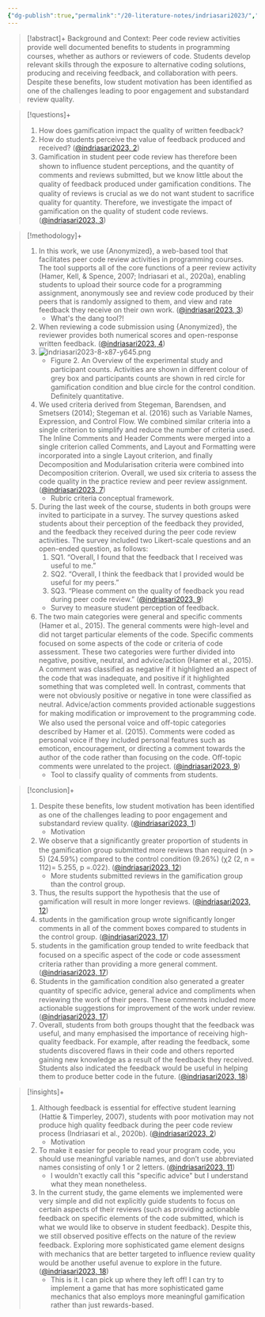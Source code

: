 ```yaml
---
{"dg-publish":true,"permalink":"/20-literature-notes/indriasari2023/","title":"Gamification improves the quality of student peer code review","tags":["gamification","computer-science","peer-feedback","motivation"],"created":"2024-08-30","updated":"2024-09-13"}
---
```



> [!abstract]+
> Background and Context: Peer code review activities provide well documented beneﬁts to students in programming courses, whether as authors or reviewers of code. Students develop relevant skills through the exposure to alternative coding solutions, producing and receiving feedback, and collaboration with peers. Despite these beneﬁts, low student motivation has been identiﬁed as one of the challenges leading to poor engagement and substandard review quality.

> [!questions]+
>
> 1. How does gamiﬁcation impact the quality of written feedback?
> 2. How do students perceive the value of feedback produced and received? ([@indriasari2023, 2](zotero://open-pdf/library/items/ECULZ55X?page=3&annotation=VQA7HJ6P))
> 3. Gamiﬁcation in student peer code review has therefore been shown to inﬂuence student perceptions, and the quantity of comments and reviews submitted, but we know little about the quality of feedback produced under gamiﬁcation conditions. The quality of reviews is crucial as we do not want student to sacriﬁce quality for quantity. Therefore, we investigate the impact of gamiﬁcation on the quality of student code reviews. ([@indriasari2023, 3](zotero://open-pdf/library/items/ECULZ55X?page=4&annotation=GNYPA8EZ))

> [!methodology]+
>
> 1. In this work, we use {Anonymized}, a web-based tool that facilitates peer code review activities in programming courses. The tool supports all of the core functions of a peer review activity (Hamer, Kell, &amp; Spence, 2007; Indriasari et al., 2020a), enabling students to upload their source code for a programming assignment, anonymously see and review code produced by their peers that is randomly assigned to them, and view and rate feedback they receive on their own work. ([@indriasari2023, 3](zotero://open-pdf/library/items/ECULZ55X?page=4&annotation=E3ZL6U66))
>     - What's the dang tool?!
> 2. When reviewing a code submission using {Anonymized}, the reviewer provides both numerical scores and open-response written feedback. ([@indriasari2023, 4](zotero://open-pdf/library/items/ECULZ55X?page=5&annotation=EICI5P3W))
> 3. ![indriasari2023-8-x87-y645.png](/img/user/00%20%E2%9A%99%EF%B8%8F%20System/Assets/indriasari2023-8-x87-y645.png)
>     - Figure 2. An Overview of the experimental study and participant counts. Activities are shown in diﬀerent colour of grey box and participants counts are shown in red circle for gamiﬁcation condition and blue circle for the control condition.
> Definitely quantitative.
> 4. We used criteria derived from Stegeman, Barendsen, and Smetsers (2014); Stegeman et al. (2016) such as Variable Names, Expression, and Control Flow. We combined similar criteria into a single criterion to simplify and reduce the number of criteria used. The Inline Comments and Header Comments were merged into a single criterion called Comments, and Layout and Formatting were incorporated into a single Layout criterion, and ﬁnally Decomposition and Modularisation criteria were combined into Decomposition criterion. Overall, we used six criteria to assess the code quality in the practice review and peer review assignment. ([@indriasari2023, 7](zotero://open-pdf/library/items/ECULZ55X?page=8&annotation=2RCKV8RD))
>     - Rubric criteria conceptual framework.
> 5. During the last week of the course, students in both groups were invited to participate in a survey. The survey questions asked students about their perception of the feedback they provided, and the feedback they received during the peer code review activities. The survey included two Likert-scale questions and an open-ended question, as follows:
>     1. SQ1. “Overall, I found that the feedback that I received was useful to me.”
>     2. SQ2. “Overall, I think the feedback that I provided would be useful for my peers.”
>     3. SQ3. “Please comment on the quality of feedback you read during peer code review.” ([@indriasari2023, 9](zotero://open-pdf/library/items/ECULZ55X?page=10&annotation=NXVU4XDP))
>     - Survey to measure student perception of feedback.
> 6. The two main categories were general and speciﬁc comments (Hamer et al., 2015). The general comments were high-level and did not target particular elements of the code. Speciﬁc comments focused on some aspects of the code or criteria of code assessment. These two categories were further divided into negative, positive, neutral, and advice/action (Hamer et al., 2015). A comment was classiﬁed as negative if it highlighted an aspect of the code that was inadequate, and positive if it highlighted something that was completed well. In contrast, comments that were not obviously positive or negative in tone were classiﬁed as neutral. Advice/action comments provided actionable suggestions for making modiﬁcation or improvement to the programming code. We also used the personal voice and oﬀ-topic categories described by Hamer et al. (2015). Comments were coded as personal voice if they included personal features such as emoticon, encouragement, or directing a comment towards the author of the code rather than focusing on the code. Oﬀ-topic comments were unrelated to the project. ([@indriasari2023, 9](zotero://open-pdf/library/items/ECULZ55X?page=10&annotation=73LUF9CP))
>     - Tool to classify quality of comments from students.

> [!conclusion]+
>
> 1. Despite these beneﬁts, low student motivation has been identiﬁed as one of the challenges leading to poor engagement and substandard review quality. ([@indriasari2023, 1](zotero://open-pdf/library/items/ECULZ55X?page=2&annotation=MV4VX3G9))
>     - Motivation
> 2. We observe that a signiﬁcantly greater proportion of students in the gamiﬁcation group submitted more reviews than required (n &gt; 5) (24.59%) compared to the control condition (9.26%) (χ2 (2, n = 112)= 5.255, p =.022). ([@indriasari2023, 12](zotero://open-pdf/library/items/ECULZ55X?page=13&annotation=TDTD9XYV))
>     - More students submitted reviews in the gamification group than the control group.
> 3. Thus, the results support the hypothesis that the use of gamiﬁcation will result in more longer reviews. ([@indriasari2023, 12](zotero://open-pdf/library/items/ECULZ55X?page=13&annotation=53ZXNJXU))
> 4. students in the gamiﬁcation group wrote signiﬁcantly longer comments in all of the comment boxes compared to students in the control group. ([@indriasari2023, 17](zotero://open-pdf/library/items/ECULZ55X?page=18&annotation=TJY56E6E))
> 5. students in the gamiﬁcation group tended to write feedback that focused on a speciﬁc aspect of the code or code assessment criteria rather than providing a more general comment. ([@indriasari2023, 17](zotero://open-pdf/library/items/ECULZ55X?page=18&annotation=6BCZVYYW))
> 6. Students in the gamiﬁcation condition also generated a greater quantity of speciﬁc advice, general advice and compliments when reviewing the work of their peers. These comments included more actionable suggestions for improvement of the work under review. ([@indriasari2023, 17](zotero://open-pdf/library/items/ECULZ55X?page=18&annotation=2KGUZZJU))
> 7. Overall, students from both groups thought that the feedback was useful, and many emphasised the importance of receiving high-quality feedback. For example, after reading the feedback, some students discovered ﬂaws in their code and others reported gaining new knowledge as a result of the feedback they received. Students also indicated the feedback would be useful in helping them to produce better code in the future. ([@indriasari2023, 18](zotero://open-pdf/library/items/ECULZ55X?page=19&annotation=QM54IDIJ))

> [!insights]+
>
> 1. Although feedback is essential for eﬀective student learning (Hattie &amp; Timperley, 2007), students with poor motivation may not produce high quality feedback during the peer code review process (Indriasari et al., 2020b). ([@indriasari2023, 2](zotero://open-pdf/library/items/ECULZ55X?page=3&annotation=7T7SGMZE))
>     - Motivation
> 2. To make it easier for people to read your program code, you should use meaningful variable names, and don’t use abbreviated names consisting of only 1 or 2 letters. ([@indriasari2023, 11](zotero://open-pdf/library/items/ECULZ55X?page=12&annotation=FA8SSQ74))
>     - I wouldn't exactly call this "specific advice" but I understand what they mean nonetheless.
> 3. In the current study, the game elements we implemented were very simple and did not explicitly guide students to focus on certain aspects of their reviews (such as providing actionable feedback on speciﬁc elements of the code submitted, which is what we would like to observe in student feedback). Despite this, we still observed positive eﬀects on the nature of the review feedback. Exploring more sophisticated game element designs with mechanics that are better targeted to inﬂuence review quality would be another useful avenue to explore in the future. ([@indriasari2023, 18](zotero://open-pdf/library/items/ECULZ55X?page=19&annotation=BST8NGXF))
>     - This is it. I can pick up where they left off! I can try to implement a game that has more sophisticated game mechanics that also employs more meaningful gamification rather than just rewards-based.
